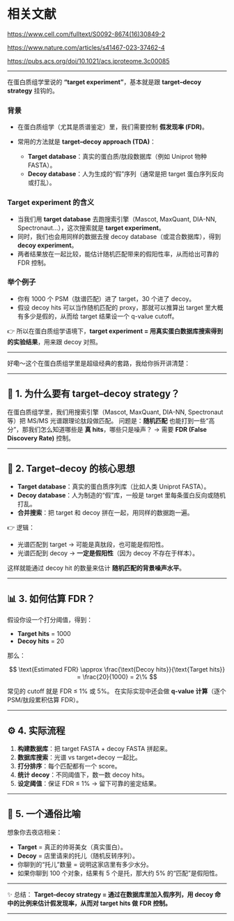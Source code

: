 # 相关文献
https://www.cell.com/fulltext/S0092-8674(16)30849-2

https://www.nature.com/articles/s41467-023-37462-4

https://pubs.acs.org/doi/10.1021/acs.jproteome.3c00085

---

在蛋白质组学里说的 **“target experiment”**，基本就是跟 **target–decoy strategy** 挂钩的。

### 背景

* 在蛋白质组学（尤其是质谱鉴定）里，我们需要控制 **假发现率 (FDR)**。
* 常用的方法就是 **target–decoy approach (TDA)**：

  * **Target database**：真实的蛋白质/肽段数据库（例如 Uniprot 物种 FASTA）。
  * **Decoy database**：人为生成的“假”序列（通常是把 target 蛋白序列反向或打乱）。

### Target experiment 的含义

* 当我们用 **target database** 去跑搜索引擎（Mascot, MaxQuant, DIA-NN, Spectronaut…），这次搜索就是 **target experiment**。
* 同时，我们也会用同样的数据去搜 decoy database（或混合数据库），得到 **decoy experiment**。
* 两者结果放在一起比较，能估计随机匹配带来的假阳性率，从而给出可靠的 FDR 控制。

### 举个例子

* 你有 1000 个 PSM（肽谱匹配）进了 target，30 个进了 decoy。
* 假设 decoy hits 可以当作随机匹配的 proxy，那就可以推算出 target 里大概有多少是假的，从而给 target 结果设一个 q-value cutoff。

👉 所以在蛋白质组学语境下，**target experiment = 用真实蛋白数据库搜索得到的实验结果**，用来跟 decoy 对照。

---

好嘞～这个在蛋白质组学里是超级经典的套路，我给你拆开讲清楚：

---

## 🎯 1. 为什么要有 target–decoy strategy？

在蛋白质组学里，我们用搜索引擎（Mascot, MaxQuant, DIA-NN, Spectronaut 等）把 MS/MS 光谱跟理论肽段做匹配。
问题是：**随机匹配** 也能打到一些“高分”，那我们怎么知道哪些是 **真 hits**，哪些只是噪声？
→ 需要 **FDR (False Discovery Rate)** 控制。

---

## 🧩 2. Target–decoy 的核心思想

* **Target database**：真实的蛋白质序列库（比如人类 Uniprot FASTA）。
* **Decoy database**：人为制造的“假”库，一般是 target 里每条蛋白反向或随机打乱。
* **合并搜索**：把 target 和 decoy 拼在一起，用同样的数据跑一遍。

👉 逻辑：

* 光谱匹配到 target → 可能是真肽段，也可能是假阳性。
* 光谱匹配到 decoy → **一定是假阳性**（因为 decoy 不存在于样本）。

这样就能通过 decoy hit 的数量来估计 **随机匹配的背景噪声水平**。

---

## 📊 3. 如何估算 FDR？

假设你设一个打分阈值，得到：

* **Target hits** = 1000
* **Decoy hits** = 20

那么：

$$
\text{Estimated FDR} \approx \frac{\text{Decoy hits}}{\text{Target hits}} = \frac{20}{1000} = 2\%
$$

常见的 cutoff 就是 FDR ≤ 1% 或 5%。
在实际实现中还会做 **q-value 计算**（逐个 PSM/肽段累积估算 FDR）。

---

## ⚙️ 4. 实际流程

1. **构建数据库**：把 target FASTA + decoy FASTA 拼起来。
2. **数据库搜索**：光谱 vs target+decoy 一起比。
3. **打分排序**：每个匹配都有一个 score。
4. **统计 decoy**：不同阈值下，数一数 decoy hits。
5. **设定阈值**：保证 FDR ≤ 1% → 留下可靠的鉴定结果。

---

## 🎨 5. 一个通俗比喻

想象你去夜店相亲：

* **Target** = 真正的帅哥美女（真实蛋白）。
* **Decoy** = 店里请来的托儿（随机反转序列）。
* 你聊到的“托儿”数量 = 说明这家店里有多少水分。
* 如果你聊到 100 个对象，结果有 5 个是托，那大约 5% 的“匹配”是假阳性。

---

✨ 总结：
**Target–decoy strategy = 通过在数据库里加入假序列，用 decoy 命中的比例来估计假发现率，从而对 target hits 做 FDR 控制。**

---
